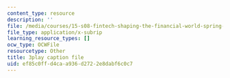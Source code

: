 ```yaml
---
content_type: resource
description: ''
file: /media/courses/15-s08-fintech-shaping-the-financial-world-spring-2020/ef85c0ffd4caa936d2722e8dabf6c0c7_nq8la9qknx8.srt
file_type: application/x-subrip
learning_resource_types: []
ocw_type: OCWFile
resourcetype: Other
title: 3play caption file
uid: ef85c0ff-d4ca-a936-d272-2e8dabf6c0c7
---
```

